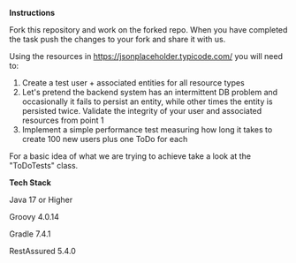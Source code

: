 **Instructions**

Fork this repository and work on the forked repo. When you have completed the task push the changes to your fork and share it with us.

Using the resources in https://jsonplaceholder.typicode.com/ you will need to:

1. Create a test user + associated entities for all resource types
2. Let's pretend the backend system has an intermittent DB problem and occasionally it fails to persist an entity, while other times the entity is persisted twice. Validate the integrity of your user and associated resources from point 1
3. Implement a simple performance test measuring how long it takes to create 100 new users plus one ToDo for each

For a basic idea of what we are trying to achieve take a look at the "ToDoTests" class.

**Tech Stack**

Java 17 or Higher

Groovy 4.0.14

Gradle 7.4.1

RestAssured 5.4.0
